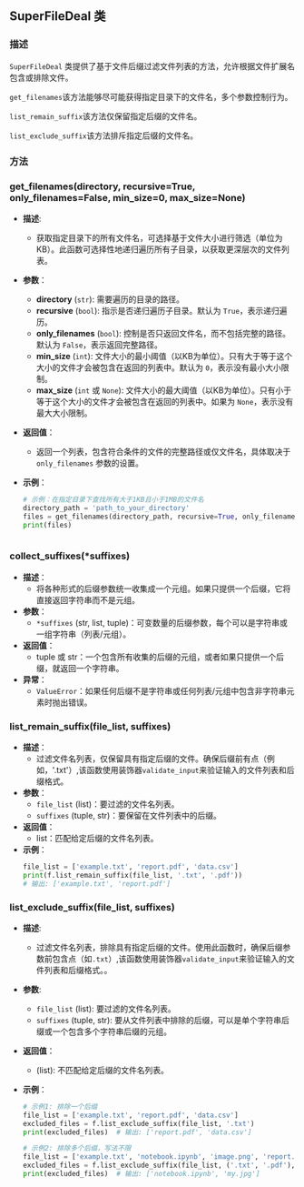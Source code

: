 ## SuperFileDeal 类

### 描述
`SuperFileDeal` 类提供了基于文件后缀过滤文件列表的方法，允许根据文件扩展名包含或排除文件。

`get_filenames`该方法能够尽可能获得指定目录下的文件名，多个参数控制行为。

`list_remain_suffix`该方法仅保留指定后缀的文件名。

`list_exclude_suffix`该方法排斥指定后缀的文件名。

### 方法
### get_filenames(directory, recursive=True, only_filenames=False, min_size=0, max_size=None)

- **描述**:
  - 获取指定目录下的所有文件名，可选择基于文件大小进行筛选（单位为KB）。此函数可选择性地递归遍历所有子目录，以获取更深层次的文件列表。

- **参数**：
  - **directory** (`str`): 需要遍历的目录的路径。
  - **recursive** (`bool`): 指示是否递归遍历子目录。默认为 `True`，表示递归遍历。
  - **only_filenames** (`bool`): 控制是否只返回文件名，而不包括完整的路径。默认为 `False`，表示返回完整路径。
  - **min_size** (`int`): 文件大小的最小阈值（以KB为单位）。只有大于等于这个大小的文件才会被包含在返回的列表中。默认为 `0`，表示没有最小大小限制。
  - **max_size** (`int` 或 `None`): 文件大小的最大阈值（以KB为单位）。只有小于等于这个大小的文件才会被包含在返回的列表中。如果为 `None`，表示没有最大大小限制。

- **返回值**：
  - 返回一个列表，包含符合条件的文件的完整路径或仅文件名，具体取决于 `only_filenames` 参数的设置。

- **示例**：
  ```python
  # 示例：在指定目录下查找所有大于1KB且小于1MB的文件名
  directory_path = 'path_to_your_directory'
  files = get_filenames(directory_path, recursive=True, only_filenames=True, min_size=1, max_size=1024)
  print(files)



### collect_suffixes(*suffixes)
- **描述**：
  - 将各种形式的后缀参数统一收集成一个元组。如果只提供一个后缀，它将直接返回字符串而不是元组。
- **参数**：
  - `*suffixes` (str, list, tuple)：可变数量的后缀参数，每个可以是字符串或一组字符串（列表/元组）。
- **返回值**：
  - tuple 或 str：一个包含所有收集的后缀的元组，或者如果只提供一个后缀，就返回一个字符串。
- **异常**：
  - `ValueError`：如果任何后缀不是字符串或任何列表/元组中包含非字符串元素时抛出错误。

### list_remain_suffix(file_list, suffixes)
- **描述**：
  - 过滤文件名列表，仅保留具有指定后缀的文件。确保后缀前有点（例如，'.txt'）,该函数使用装饰器`validate_input`来验证输入的文件列表和后缀格式。
- **参数**：
  - `file_list` (list)：要过滤的文件名列表。
  - `suffixes` (tuple, str)：要保留在文件列表中的后缀。
- **返回值**：
  - list：匹配给定后缀的文件名列表。
- **示例**：
  ```python
  file_list = ['example.txt', 'report.pdf', 'data.csv']
  print(f.list_remain_suffix(file_list, '.txt', '.pdf'))
  # 输出: ['example.txt', 'report.pdf']

### list_exclude_suffix(file_list, suffixes)
- **描述**:
  - 过滤文件名列表，排除具有指定后缀的文件。使用此函数时，确保后缀参数前包含点（如`.txt`）,该函数使用装饰器`validate_input`来验证输入的文件列表和后缀格式。。

- **参数**:
  - `file_list` (list): 要过滤的文件名列表。
  - `suffixes` (tuple, str): 要从文件列表中排除的后缀，可以是单个字符串后缀或一个包含多个字符串后缀的元组。

- **返回值**：
  - (list): 不匹配给定后缀的文件名列表。

- **示例**：
  ```python
  # 示例1: 排除一个后缀
  file_list = ['example.txt', 'report.pdf', 'data.csv']
  excluded_files = f.list_exclude_suffix(file_list, '.txt')
  print(excluded_files)  # 输出: ['report.pdf', 'data.csv']
  
  # 示例2: 排除多个后缀，写法不限
  file_list = ['example.txt', 'notebook.ipynb', 'image.png', 'report.pdf', 'summary.txt', 'my.jpg']
  excluded_files = f.list_exclude_suffix(file_list, ('.txt', '.pdf'),['png'])
  print(excluded_files)  # 输出: ['notebook.ipynb', 'my.jpg']
